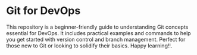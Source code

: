 # Git for DevOps

This repository is a beginner-friendly guide to understanding Git concepts essential for DevOps. It includes practical examples and commands to help you get started with version control and branch management. Perfect for those new to Git or looking to solidify their basics. Happy learning!!.



